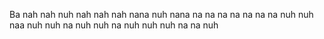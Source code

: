 Ba nah nah nuh nah nah nah nana nuh nana na na na na na na na nuh nuh naa nuh nuh na nuh nuh na nuh nuh nuh na na nuh